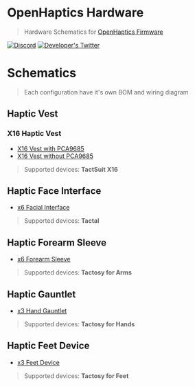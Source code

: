 # OpenHaptics Hardware

> Hardware Schematics for [OpenHaptics Firmware](https://github.com/openhaptics/openhaptics-firmware)

[![Discord](https://img.shields.io/discord/966090258104062023?label=Discord&logo=discord)](https://discord.gg/YUtRKAqty2)
[![Developer's Twitter](https://img.shields.io/twitter/follow/leon0399?color=%231DA1F2&label=Developer%27s%20Twitter&logo=twitter)](https://twitter.com/leon0399)

# Schematics

> Each configuration have it's own BOM and wiring diagram

## Haptic Vest

### X16 Haptic Vest

* [X16 Vest with PCA9685](Devices/X16%20Vest/ESP32%20%2B%20PCA9685/)
* [X16 Vest without PCA9685](Devices/X16%20Vest/ESP32%20%2B%20Integrated%20PWM/)

> Supported devices: **TactSuit X16**

## Haptic Face Interface

* [x6 Facial Interface](Devices/Face%20Interface/ESP32%20+%20Integrated%20PWM/)

> Supported devices: **Tactal**

## Haptic Forearm Sleeve

* [x6 Forearm Sleeve](Devices/Forearm%20Sleeves/ESP32%20+%20Integrated%20PWM/)

> Supported devices: **Tactosy for Arms**

## Haptic Gauntlet

* [x3 Hand Gauntlet](Devices/Hand%20Gauntlets/ESP32%20+%20Integrated%20PWM/)

> Supported devices: **Tactosy for Hands**

## Haptic Feet Device

* [x3 Feet Device](Devices/Feet%20Devices/ESP32%20+%20Integrated%20PWM/)

> Supported devices: **Tactosy for Feet**
